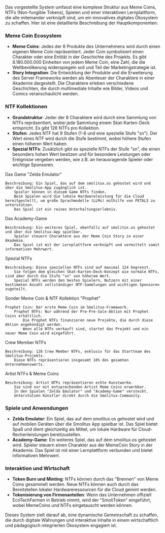 Das vorgestellte System umfasst eine komplexe Struktur aus Meme Coins, NTFs (Non-fungible Tokens), Spielen und einer interaktiven Lernplattform, die alle miteinander verknüpft sind, um ein innovatives digitales Ökosystem zu schaffen. Hier ist eine detaillierte Beschreibung der Hauptkomponenten:

### Meme Coin Ecosystem

- **Meme Coins**: Jedes der 8 Produkte des Unternehmens wird durch einen eigenen Meme Coin repräsentiert. Jeder Coin symbolisiert einen Charakter oder eine Entität in der Geschichte des Projekts. Es gibt 8.180.000.000 Einheiten von jedem Meme Coin, eine Zahl, die die Weltbevölkerung widerspiegeln soll und Teil der Marketingstrategie ist.
- **Story Integration**: Die Entwicklung der Produkte und die Erweiterung des Server Frameworks werden als Abenteuer der Charaktere in einer Akademie dargestellt. Die Charaktere erleben verschiedene Geschichten, die durch multimediale Inhalte wie Bilder, Videos und Comics veranschaulicht werden.

### NTF Kollektionen

- **Grundstruktur**: Jeder der 8 Charaktere wird durch eine Sammlung von NTFs repräsentiert, wobei jede Sammlung einem Skat-Karten-Deck entspricht. Es gibt 128 NTFs pro Kollektion.
- **Stufen**: Jedes NTF hat 9 Stufen (1-8 und eine spezielle Stufe "sn"). Der Wert eines NTF wird durch die Stufe bestimmt, wobei höhere Stufen einen höheren Wert haben.
- **Spezial NTFs**: Zusätzlich gibt es spezielle NTFs der Stufe "sn", die einen besonders hohen Wert besitzen und für besondere Leistungen oder Ereignisse vergeben werden, wie z.B. an herausragende Spieler oder wichtige Sponsoren.

Das Game "Zelda Emulator"

    Beschreibung: Ein Spiel, das auf dem smolitux.os gehostet wird und über die Smolitux-App zugänglich ist.
        Spieler können in diesem Game NTFs finden.
        Beim Spielen wird die lokale Hardwareleistung für die Cloud bereitgestellt, um große Sprachmodelle (LLMs) mithilfe von PETALS zu unterstützen.
        Das Spiel ist ein reines Unterhaltungserlebnis.

Das Academy-Game

    Beschreibung: Ein weiteres Spiel, ebenfalls auf smolitux.os gehostet und über die Smolitux-App spielbar.
        Spieler steuern Charaktere aus der Meme Coin Story in einer Akademie.
        Das Spiel ist mit der Lernplattform verknüpft und vermittelt somit informativen Mehrwert.

Spezial NTFs

    Beschreibung: Diese speziellen NTFs sind auf maximal 124 begrenzt.
        Sie folgen dem gleichen Skat-Karten-Deck-Konzept wie normale NTFs, sind aber durch die Stufe "sn" von höherem Wert.
        Spezial NTFs werden den besten Spielern, Nutzern mit einer bestimmten Anzahl vollständiger NTF-Sammlungen und wichtigen Sponsoren zugeteilt.

Sonder Meme Coin & NTF Kollektion "Prophet"

    Prophet Coin: Der erste Meme Coin im Smolitux-Framework.
        Prophet NTFs: Nur während der Pre-Pre-Sale-Aktion mit Prophet Coins erhältlich.
            Die Prophet NTFs finanzieren neue Projekte, die durch diese Aktion angekündigt werden.
            Wenn alle NTFs verkauft sind, startet das Projekt und ein neuer Meme Coin wird eingeführt.

Crew Member NTFs

    Beschreibung: 128 Crew Member NTFs, exklusiv für das Startteam des Smolitux-Projekts.
        Diese NTFs repräsentieren insgesamt 10% des gesamten Unternehmenswerts.

Artist NTFs & Meme Coins

    Beschreibung: Artist NTFs repräsentieren echte Kunstwerke.
        Sie sind nur mit entsprechenden Artist Meme Coins erwerbbar.
        In den Spielen "Zelda Emulator" und "Academy-Game" versteckt.
        Unterstützen Künstler direkt durch die Smolitux-Community.

### Spiele und Anwendungen

- **Zelda Emulator**: Ein Spiel, das auf dem smolitux.os gehostet wird und auf mobilen Geräten über die Smolitux App spielbar ist. Das Spiel bietet Spaß und dient gleichzeitig als Mittel, um lokale Hardware für Cloud-Rechenleistungen bereitzustellen.
- **Academy-Game**: Ein weiteres Spiel, das auf dem smolitux.os gehostet wird. Spieler steuern einen Charakter aus der MemeCoin Story in der Akademie. Das Spiel ist mit einer Lernplattform verbunden und bietet informativen Mehrwert.

### Interaktion und Wirtschaft

- **Token Burn und Minting**: NTFs können durch das "Brennen" von Meme Coins gesammelt werden. Neue NTFs können auch durch das Bereitstellen lokaler Hardwareressourcen für die Cloud gemint werden.
- **Tokenisierung von Firmenanteilen**: Wenn das Unternehmen offiziell EcoTechFarmen in Betrieb nimmt, wird der "SmoliToken" eingeführt, wobei MemeCoins und NTFs eingetauscht werden können.

Dieses System zielt darauf ab, eine dynamische Gemeinschaft zu schaffen, die durch digitale Währungen und interaktive Inhalte in einem wirtschaftlich und pädagogisch integrierten Ökosystem engagiert ist.



